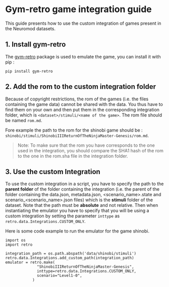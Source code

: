 # Gym-retro game integration guide

This guide presents how to use the custom integration of games present in the Neuromod datasets.

## 1. Install gym-retro

The [gym-retro](https://retro.readthedocs.io/en/latest/) package is used to emulate the game, you can install it with pip :

`pip install gym-retro`

## 2. Add the rom to the custom integration folder

Because of copyright restrictions, the rom of the games (i.e. the files containing the game data) cannot be shared with the data. You thus have to find them on your own and then put them in the corresponding integration folder, which is `<dataset>/stimuli/<name of the game>`. The rom file should be named `rom.md`.

Fore example the path to the rom for the shinobi game should be : `shinobi/stimuli/ShinobiIIIReturnOfTheNinjaMaster-Genesis/rom.md`.

>Note:
To make sure that the rom you have corresponds to the one used in the integration, you should compare the SHA1 hash of the rom to the one in the rom.sha file in the integration folder.

## 3. Use the custom Integration

To use the custom integration in a script, you have to specify the path to the **parent folder** of the folder containing the integration (i.e. the parent of the folder containing the data.json, metadata.json, <scenario_name>.state and scenario_<scenario_name>.json files) which is the **stimuli** folder of the dataset. Note that the path must be **absolute** and not relative. Then when instantiating the emulator you have to specify that you will be using a custom integration by setting the parameter `inttype` as `retro.data.Integrations.CUSTOM_ONLY`.

Here is some code example to run the emulator for the game shinobi.

```
import os
import retro

integration_path = os.path.abspath('data/shinobi/stimuli')
retro.data.Integrations.add_custom_path(integration_path)
emulator = retro.make(
              "ShinobiIIIReturnOfTheNinjaMaster-Genesis",
              inttype=retro.data.Integrations.CUSTOM_ONLY,
              scenario="Level1-0",
            )
```

